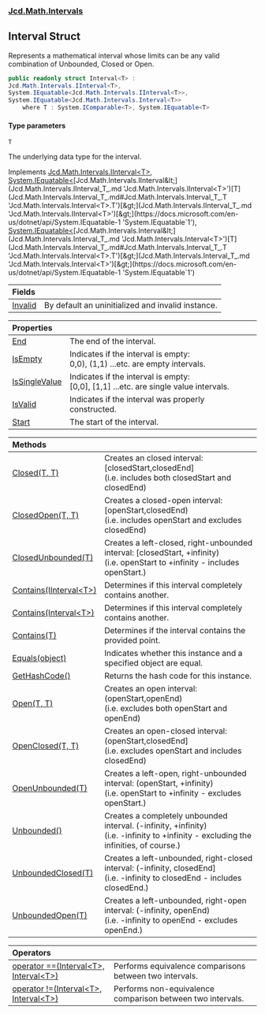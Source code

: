 ### [Jcd.Math.Intervals](Jcd.Math.Intervals.md 'Jcd.Math.Intervals')

## Interval<T> Struct

Represents a mathematical interval whose limits can be any valid  
combination of Unbounded, Closed or Open.

```csharp
public readonly struct Interval<T> :
Jcd.Math.Intervals.IInterval<T>,
System.IEquatable<Jcd.Math.Intervals.IInterval<T>>,
System.IEquatable<Jcd.Math.Intervals.Interval<T>>
    where T : System.IComparable<T>, System.IEquatable<T>
```
#### Type parameters

<a name='Jcd.Math.Intervals.Interval_T_.T'></a>

`T`

The underlying data type for the interval.

Implements [Jcd.Math.Intervals.IInterval&lt;](Jcd.Math.Intervals.IInterval_T_.md 'Jcd.Math.Intervals.IInterval<T>')[T](Jcd.Math.Intervals.Interval_T_.md#Jcd.Math.Intervals.Interval_T_.T 'Jcd.Math.Intervals.Interval<T>.T')[&gt;](Jcd.Math.Intervals.IInterval_T_.md 'Jcd.Math.Intervals.IInterval<T>'), [System.IEquatable&lt;](https://docs.microsoft.com/en-us/dotnet/api/System.IEquatable-1 'System.IEquatable`1')[Jcd.Math.Intervals.IInterval&lt;](Jcd.Math.Intervals.IInterval_T_.md 'Jcd.Math.Intervals.IInterval<T>')[T](Jcd.Math.Intervals.Interval_T_.md#Jcd.Math.Intervals.Interval_T_.T 'Jcd.Math.Intervals.Interval<T>.T')[&gt;](Jcd.Math.Intervals.IInterval_T_.md 'Jcd.Math.Intervals.IInterval<T>')[&gt;](https://docs.microsoft.com/en-us/dotnet/api/System.IEquatable-1 'System.IEquatable`1'), [System.IEquatable&lt;](https://docs.microsoft.com/en-us/dotnet/api/System.IEquatable-1 'System.IEquatable`1')[Jcd.Math.Intervals.Interval&lt;](Jcd.Math.Intervals.Interval_T_.md 'Jcd.Math.Intervals.Interval<T>')[T](Jcd.Math.Intervals.Interval_T_.md#Jcd.Math.Intervals.Interval_T_.T 'Jcd.Math.Intervals.Interval<T>.T')[&gt;](Jcd.Math.Intervals.Interval_T_.md 'Jcd.Math.Intervals.Interval<T>')[&gt;](https://docs.microsoft.com/en-us/dotnet/api/System.IEquatable-1 'System.IEquatable`1')

| Fields | |
| :--- | :--- |
| [Invalid](Jcd.Math.Intervals.Interval_T_.Invalid.md 'Jcd.Math.Intervals.Interval<T>.Invalid') | By default an uninitialized and invalid instance. |

| Properties | |
| :--- | :--- |
| [End](Jcd.Math.Intervals.Interval_T_.End.md 'Jcd.Math.Intervals.Interval<T>.End') | The end of the interval. |
| [IsEmpty](Jcd.Math.Intervals.Interval_T_.IsEmpty.md 'Jcd.Math.Intervals.Interval<T>.IsEmpty') | Indicates if the interval is empty:<br/>0,0), (1,1) ...etc. are empty intervals. |
| [IsSingleValue](Jcd.Math.Intervals.Interval_T_.IsSingleValue.md 'Jcd.Math.Intervals.Interval<T>.IsSingleValue') | Indicates if the interval is empty:<br/>[0,0], [1,1] ...etc. are single value intervals. |
| [IsValid](Jcd.Math.Intervals.Interval_T_.IsValid.md 'Jcd.Math.Intervals.Interval<T>.IsValid') | Indicates if the interval was properly constructed. |
| [Start](Jcd.Math.Intervals.Interval_T_.Start.md 'Jcd.Math.Intervals.Interval<T>.Start') | The start of the interval. |

| Methods | |
| :--- | :--- |
| [Closed(T, T)](Jcd.Math.Intervals.Interval_T_.Closed(T,T).md 'Jcd.Math.Intervals.Interval<T>.Closed(T, T)') | Creates an closed interval: [closedStart,closedEnd]<br/>(i.e. includes both closedStart and closedEnd) |
| [ClosedOpen(T, T)](Jcd.Math.Intervals.Interval_T_.ClosedOpen(T,T).md 'Jcd.Math.Intervals.Interval<T>.ClosedOpen(T, T)') | Creates a closed-open interval: [openStart,closedEnd)<br/>(i.e. includes openStart and excludes closedEnd) |
| [ClosedUnbounded(T)](Jcd.Math.Intervals.Interval_T_.ClosedUnbounded(T).md 'Jcd.Math.Intervals.Interval<T>.ClosedUnbounded(T)') | Creates a left-closed, right-unbounded interval: [closedStart, +infinity)<br/>(i.e. openStart to +infinity - includes openStart.) |
| [Contains(IInterval&lt;T&gt;)](Jcd.Math.Intervals.Interval_T_.Contains(Jcd.Math.Intervals.IInterval_T_).md 'Jcd.Math.Intervals.Interval<T>.Contains(Jcd.Math.Intervals.IInterval<T>)') | Determines if this interval completely contains another. |
| [Contains(Interval&lt;T&gt;)](Jcd.Math.Intervals.Interval_T_.Contains(Jcd.Math.Intervals.Interval_T_).md 'Jcd.Math.Intervals.Interval<T>.Contains(Jcd.Math.Intervals.Interval<T>)') | Determines if this interval completely contains another. |
| [Contains(T)](Jcd.Math.Intervals.Interval_T_.Contains(T).md 'Jcd.Math.Intervals.Interval<T>.Contains(T)') | Determines if the interval contains the provided point. |
| [Equals(object)](Jcd.Math.Intervals.Interval_T_.Equals(object).md 'Jcd.Math.Intervals.Interval<T>.Equals(object)') | Indicates whether this instance and a specified object are equal. |
| [GetHashCode()](Jcd.Math.Intervals.Interval_T_.GetHashCode().md 'Jcd.Math.Intervals.Interval<T>.GetHashCode()') | Returns the hash code for this instance. |
| [Open(T, T)](Jcd.Math.Intervals.Interval_T_.Open(T,T).md 'Jcd.Math.Intervals.Interval<T>.Open(T, T)') | Creates an open interval: (openStart,openEnd)<br/>(i.e. excludes both openStart and openEnd) |
| [OpenClosed(T, T)](Jcd.Math.Intervals.Interval_T_.OpenClosed(T,T).md 'Jcd.Math.Intervals.Interval<T>.OpenClosed(T, T)') | Creates an open-closed interval: (openStart,closedEnd]<br/>(i.e. excludes openStart and includes closedEnd) |
| [OpenUnbounded(T)](Jcd.Math.Intervals.Interval_T_.OpenUnbounded(T).md 'Jcd.Math.Intervals.Interval<T>.OpenUnbounded(T)') | Creates a left-open, right-unbounded interval: (openStart, +infinity)<br/>(i.e. openStart to +infinity - excludes openStart.) |
| [Unbounded()](Jcd.Math.Intervals.Interval_T_.Unbounded().md 'Jcd.Math.Intervals.Interval<T>.Unbounded()') | Creates a completely unbounded interval. (-infinity, +infinity)<br/>(i.e. -infinity to +infinity - excluding the infinities, of course.) |
| [UnboundedClosed(T)](Jcd.Math.Intervals.Interval_T_.UnboundedClosed(T).md 'Jcd.Math.Intervals.Interval<T>.UnboundedClosed(T)') | Creates a left-unbounded, right-closed interval: (-infinity, closedEnd]<br/>(i.e. -infinity to closedEnd - includes closedEnd.) |
| [UnboundedOpen(T)](Jcd.Math.Intervals.Interval_T_.UnboundedOpen(T).md 'Jcd.Math.Intervals.Interval<T>.UnboundedOpen(T)') | Creates a left-unbounded, right-open interval: (-infinity, openEnd)<br/>(i.e. -infinity to openEnd - excludes openEnd.) |

| Operators | |
| :--- | :--- |
| [operator ==(Interval&lt;T&gt;, Interval&lt;T&gt;)](Jcd.Math.Intervals.Interval_T_.op_Equality(Jcd.Math.Intervals.Interval_T_,Jcd.Math.Intervals.Interval_T_).md 'Jcd.Math.Intervals.Interval<T>.op_Equality(Jcd.Math.Intervals.Interval<T>, Jcd.Math.Intervals.Interval<T>)') | Performs equivalence comparisons between two intervals. |
| [operator !=(Interval&lt;T&gt;, Interval&lt;T&gt;)](Jcd.Math.Intervals.Interval_T_.op_Inequality(Jcd.Math.Intervals.Interval_T_,Jcd.Math.Intervals.Interval_T_).md 'Jcd.Math.Intervals.Interval<T>.op_Inequality(Jcd.Math.Intervals.Interval<T>, Jcd.Math.Intervals.Interval<T>)') | Performs non-equivalence comparison between two intervals. |
